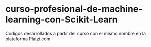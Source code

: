 # curso-profesional-de-machine-learning-con-Scikit-Learn
Codigos desarrollados a partir del curso con el mismo nombre en la plataforma Platzi.com
